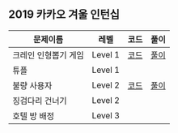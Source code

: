 ## 2019 카카오 겨울 인턴십

|문제이름|레벨|코드|풀이|
|--|--|--|--|
|크레인 인형뽑기 게임|Level 1|[코드](./Q-01.java)|[풀이](https://velog.io/@jwkim/2019-kakao-winter-internship-dolls)|
|튜플|Level 1|||
|불량 사용자|Level 2|[코드](./Q-03.java)|[풀이](https://velog.io/@jwkim/2019-kakao-winter-internship-bad-user)|
|징검다리 건너기|Level 2|||
|호텔 방 배정|Level 3|||
